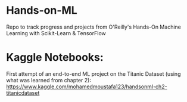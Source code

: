# Hands-on-ML
Repo to track progress and projects from O'Reilly's Hands-On Machine Learning with Scikit-Learn &amp; TensorFlow

# Kaggle Notebooks:

First attempt of an end-to-end ML project on the Titanic Dataset (using what was learned from chapter 2): https://www.kaggle.com/mohamedmoustafa123/handsonml-ch2-titanicdataset
